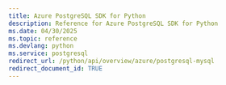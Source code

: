 ```yaml
---
title: Azure PostgreSQL SDK for Python
description: Reference for Azure PostgreSQL SDK for Python
ms.date: 04/30/2025
ms.topic: reference
ms.devlang: python
ms.service: postgresql
redirect_url: /python/api/overview/azure/postgresql-mysql
redirect_document_id: TRUE
---
```


